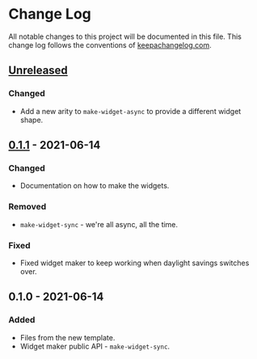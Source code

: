 # Change Log
All notable changes to this project will be documented in this file. This change log follows the conventions of [keepachangelog.com](http://keepachangelog.com/).

## [Unreleased]
### Changed
- Add a new arity to `make-widget-async` to provide a different widget shape.

## [0.1.1] - 2021-06-14
### Changed
- Documentation on how to make the widgets.

### Removed
- `make-widget-sync` - we're all async, all the time.

### Fixed
- Fixed widget maker to keep working when daylight savings switches over.

## 0.1.0 - 2021-06-14
### Added
- Files from the new template.
- Widget maker public API - `make-widget-sync`.

[Unreleased]: https://github.com/your-name/koan_4clojure/compare/0.1.1...HEAD
[0.1.1]: https://github.com/your-name/koan_4clojure/compare/0.1.0...0.1.1
